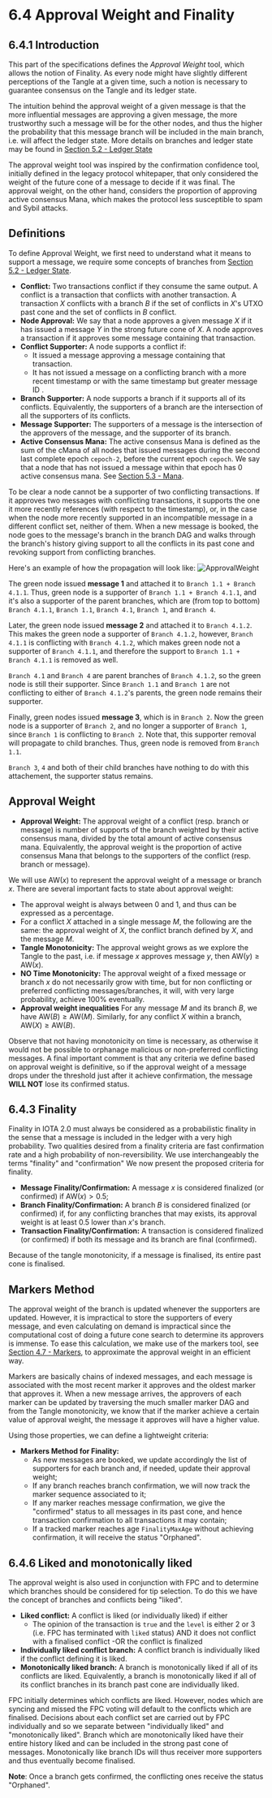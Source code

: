 # 6.4 Approval Weight and Finality

## 6.4.1 Introduction

This part of the specifications defines the *Approval Weight* tool, which allows the notion of Finality.  As every node might have slightly different perceptions of the Tangle at a given time, such a notion is necessary to guarantee consensus on the Tangle and its ledger state. 

The intuition behind the approval weight of a given message is that the more influential messages are approving a given message, the more trustworthy such a message will be for the other nodes, and thus the higher the probability that this message branch will be included in the main branch, i.e.  will affect the ledger state. More details on branches and ledger state may be found in [Section 5.2 - Ledger State](https://github.com/iotaledger/Coordicide-Specifications/blob/main/5.2%20Ledger%20State.md)

The approval weight tool was inspired by the confirmation confidence tool, initially defined in the legacy protocol whitepaper, that only considered the weight of the future cone of a message to decide if it was final. The approval weight, on the other hand, considers the proportion of approving active consensus Mana, which makes the protocol less susceptible to spam and Sybil attacks. 

## Definitions

To define Approval Weight, we first need to understand what it means to support a message, we require some concepts of branches from [Section 5.2 - Ledger State](./5.2%20Ledger%20State.md).
- **Conflict:** Two transactions conflict if they consume the same output. A conflict is a transaction that conflicts with another transaction. A transaction $X$ conflicts with a branch $B$ if the set of conflicts in $X$'s UTXO past cone and the set of conflicts in $B$ conflict.  
- **Node Approval:** We say that a node approves a given message $X$ if it has issued a message $Y$ in the strong future cone of $X$.  A node approves a transaction if it approves some message containing that transaction.  
- **Conflict Supporter:** A node supports a conflict if:
	- It issued a message approving a message containing that transaction.
	- It has not issued a message on a conflicting branch with a more recent timestamp or with the same timestamp but greater message ID .  
- **Branch Supporter:** A node supports a branch if it supports all of its conflicts.  Equivalently, the supporters of a branch are the intersection of all the supporters of its conflicts.  
- **Message Supporter:** The supporters of a message is the intersection of the approvers of the message, and the supporter of its branch. 
- **Active Consensus Mana:**  The active consensus Mana is defined as the sum of the cMana of all nodes that issued messages during the second last complete epoch `cepoch-2`, before the current epoch `cepoch`.  We say that a node that has not issued a message within that epoch has 0 active consensus mana. See [Section 5.3 - Mana](./5.3%20Mana.md).

To be clear a node cannot be a  supporter of two conflicting transactions.  If it approves two messages with conflicting transactions,  it supports the one it more recently references (with respect to the timestamp), or, in the case when the node more recently supported in an incompatible message in a different conflict set, neither of them.  When a new message is booked, the node goes to the message's branch in the branch DAG and walks through the branch's history giving support to all the conflicts in its past cone and revoking support from conflicting branches.  


Here's an example of how the propagation will look like:
![ApprovalWeight](https://user-images.githubusercontent.com/11289354/112409357-518e9480-8d54-11eb-8a40-19f4ab33ea35.png)


The green node issued **message 1** and attached it to `Branch 1.1 + Branch 4.1.1`. Thus, green node is a supporter of `Branch 1.1 + Branch 4.1.1`, and it's also a supporter of the parent branches, which are (from top to bottom) `Branch 4.1.1`, `Branch 1.1`, `Branch 4.1`, `Branch 1`, and `Branch 4`.

Later, the green node issued **message 2** and attached it to `Branch 4.1.2`. This makes the green node a supporter of `Branch 4.1.2`, however, `Branch 4.1.1` is conflicting with `Branch 4.1.2`, which makes green node not a supporter of `Branch 4.1.1`, and therefore the support to `Branch 1.1 + Branch 4.1.1` is removed as well. 

`Branch 4.1` and `Branch 4` are parent branches of `Branch 4.1.2`, so the green node is still their supporter. Since `Branch 1.1` and `Branch 1` are not conflicting to either of `Branch 4.1.2`'s parents, the green node remains their supporter. 

Finally, green nodes issued **message 3**, which is in `Branch 2`. Now the green node is a supporter of `Branch 2`, and no longer a supporter of `Branch 1`, since `Branch 1` is conflicting to `Branch 2`. Note that, this supporter removal will propagate to child branches. Thus, green node is removed from `Branch 1.1`. 

`Branch 3`, `4` and both of their child branches have nothing to do with this attachement, the supporter status remains. 




## Approval Weight


- **Approval Weight:** The approval weight of a conflict (resp. branch or message) is number of supports of the branch weighted by their active consensus mana, divided by the total amount of active consensus mana.  Equivalently, the approval weight is the proportion of active consensus Mana that belongs to the supporters of the conflict (resp. branch or message).

We will use $\text{AW}(x)$ to represent the approval weight of a message or branch $x$. There are several important facts to state about approval weight:
- The approval weight is always between 0 and 1, and thus can be expressed as a percentage.  
- For a conflict $X$ attached in a single message $M$, the following are the same: the approval weight of $X$, the conflict branch defined by $X$, and the message $M$. 
- **Tangle Monotonicity:** The approval weight grows as we explore the Tangle to the past, i.e. if message $x$ approves message $y$, then $\text{AW}(y)\geq \text{AW}(x)$.
- **NO Time Monotonicity:** The approval weight of a fixed message or branch $x$ do not necessarily grow with time, but for non conflicting or preferred conflicting messages/branches, it will, with very large probability, achieve 100% eventually. 
- **Approval weight inequalities**  For any message $M$ and its branch $B$, we have $\text{AW}(B)\geq \text{AW}(M)$.  Similarly, for any conflict $X$ within a branch, $\text{AW}(X)\geq \text{AW}(B)$.  

Observe that not having monotonicity on time is necessary, as otherwise it would not be possible to orphanage malicious or non-preferred conflicting messages. A final important comment is that any criteria we define based on approval weight is definitive, so if the approval weight of a message drops under the threshold just after it achieve confirmation, the message **WILL NOT** lose its confirmed status. 



## 6.4.3 Finality
Finality in IOTA 2.0 must always be considered as a probabilistic finality in the sense that a message is included in the ledger with a very high probability. Two qualities desired from a finality criteria are fast confirmation rate and a high probability of non-reversibility. We use interchangeably the terms "finality" and "confirmation" We now present the proposed criteria for finality. 

- **Message Finality/Confirmation:** A message $x$ is considered finalized (or confirmed) if $\text{AW}(x)>0.5$;
- **Branch Finality/Confirmation:** A branch $B$ is considered finalized (or confirmed) if, for any conflicting branches that may exists, its approval weight is at least $0.5$ lower than $x$'s branch.
- **Transaction Finality/Confirmation:** A transaction is considered finalized (or confirmed) if both its message and its branch are final (confirmed). 

Because of the tangle monotonicity, if a message is finalised, its entire past cone is finalised.



## Markers Method
The approval weight of the branch is updated whenever the supporters are updated.  However, it is impractical to store the supporters of every message, and even calculating on demand is impractical since the computational cost of doing a future cone search to determine its approvers is immense.  To ease this calculation, we make use of the markers tool, see [Section 4.7 - Markers](./4.7%20Markers.md), to approximate the approval weight in an efficient way. 

Markers are basically chains of indexed messages, and each message is associated with the most recent marker it approves and the oldest marker that approves it. When a new message arrives, the approvers of each marker can be updated by traversing the much smaller marker DAG and from the Tangle monotonicity, we know that if the marker achieve a certain value of approval weight, the message it approves will have a higher value.

 Using those properties, we can define a lightweight criteria:

- **Markers Method for Finality:**
	- As new messages are booked, we update accordingly the list of supporters for each branch and, if needed, update their approval weight;
	- If any branch reaches branch confirmation, we will now track the marker sequence associated to it;
	- If any marker reaches message confirmation, we give the "confirmed" status to all messages in its past cone, and hence transaction confirmation to all transactions it may contain;
	- If a tracked marker reaches age `FinalityMaxAge` without achieving confirmation, it will receive the status "Orphaned".

## 6.4.6 Liked and monotonically liked

The approval weight is also used in conjunction with FPC and to determine which branches should be considered for tip selection.  To do this we have the concept  of branches and conflicts being "liked".  
- **Liked conflict:** A conflict is liked (or individually liked) if either 
	- The opinion of the transaction is `true` and the `level` is either 2 or 3 (i.e. FPC has terminated with `liked` status) AND it does not conflict with a finalised conflict
	-OR the conflict is finalized
- **Individually liked conflict branch:** A conflict branch is individually liked if the conflict defining it is liked.
- **Monotonically liked branch:** A branch is monotonically liked if all of its conflicts are liked.  Equivalently, a branch is monotonically liked if all of its conflict branches in its branch past cone are individually liked.

FPC initially determines which conflicts are liked.  However, nodes which are syncing and missed the FPC voting will default to the conflicts which are finalised.  Decisions about each conflict set are carried out by FPC individually and so we separate between "individually liked" and "monotonically liked". 
Branch which are monotonically liked have their entire history liked and can be included in the strong past cone of messages.  Monotonically like branch IDs will thus receiver more supporters and thus eventually become finalised.  




**Note**: Once a branch gets confirmed, the conflicting ones receive the status "Orphaned".
